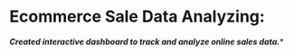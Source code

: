 # Ecommerce Sale Data Analyzing:
***Created interactive dashboard to track and analyze online sales data.****
